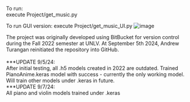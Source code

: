 To run:<br>
execute Project/get_music.py<br>

To run GUI version:
execute Project/get_music_UI.py
![image](https://github.com/user-attachments/assets/25e9ce2b-d5ad-4b4f-8dc7-11cce7b84749)


The project was originally developed using BitBucket for version control during the Fall 2022 semester at UNLV. At September 5th 2024, Andrew Turangan reinitiated the repository into GitHub.<br><br>
***UPDATE 9/5/24:<br>
After initial testing, all .h5 models created in 2022 are outdated. Trained PianoAnime.keras model with success - currently the only working model. Will train other models under .keras in future.<br>
***UPDATE 9/7/24:<br>
All piano and violin models trained under .keras

